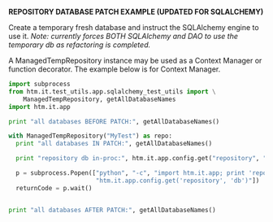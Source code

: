 **REPOSITORY DATABASE PATCH EXAMPLE (UPDATED FOR SQLALCHEMY)**

Create a temporary fresh database and instruct the SQLAlchemy engine to use it.
_Note: currently forces BOTH SQLAlchemy and DAO to use the temporary db as
refactoring is completed._

A ManagedTempRepository instance may be used as a Context Manager or function
decorator. The example below is for Context Manager.

```python
import subprocess
from htm.it.test_utils.app.sqlalchemy_test_utils import \
    ManagedTempRepository, getAllDatabaseNames
import htm.it.app

print "all databases BEFORE PATCH:", getAllDatabaseNames()

with ManagedTempRepository("MyTest") as repo:
  print "all databases IN PATCH:", getAllDatabaseNames()

  print "repository db in-proc:", htm.it.app.config.get("repository", "db")

  p = subprocess.Popen(["python", "-c", "import htm.it.app; print 'repository db in subprocess:', "
                        "htm.it.app.config.get('repository', 'db')"])
  returnCode = p.wait()


print "all databases AFTER PATCH:", getAllDatabaseNames()
```
